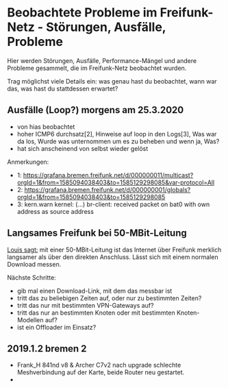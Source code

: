# Beobachtete Probleme im Freifunk-Netz - Störungen, Ausfälle, Probleme

Hier werden Störungen, Ausfälle, Performance-Mängel und andere Probleme gesammelt, die im Freifunk-Netz beobachtet wurden.

Trag möglichst viele Details ein: was genau hast du beobachtet, wann war das, was hast du stattdessen erwartet?

## Ausfälle (Loop?) morgens am 25.3.2020
* von hias beobachtet
* hoher ICMP6 durchsatz[2], Hinweise auf loop in den Logs[3], Was war da los, Wurde was unternommen um es zu beheben und wenn ja, Was?
* hat sich anscheinend von selbst wieder gelöst

Anmerkungen:
* 1: https://grafana.bremen.freifunk.net/d/000000011/multicast?orgId=1&from=1585094038403&to=1585129298085&var-protocol=All
* 2: https://grafana.bremen.freifunk.net/d/000000001/globals?orgId=1&from=1585094038403&to=1585129298085
* 3: kern.warn kernel: (...) br-client: received packet on bat0 with own address as source address


## Langsames Freifunk bei 50-MBit-Leitung
[Louis sagt:](https://wiki.ffhb.de/Treffen/2020_03_20#protokoll_fehler-geschwindigkeit-des-freifunks-warum-ist-das-so-langsam_wie-%C3%A4u%C3%9Fern-sich-die-probleme) mit einer 50-MBit-Leitung ist das Internet über Freifunk merklich langsamer als über den direkten Anschluss. Lässt sich mit einem normalen Download messen.

Nächste Schritte:
* gib mal einen Download-Link, mit dem das messbar ist
* tritt das zu beliebigen Zeiten auf, oder nur zu bestimmten Zeiten?
* tritt das nur mit bestimmten VPN-Gateways auf?
* tritt das nur an bestimmten Knoten oder mit bestimmten Knoten-Modellen auf?
* ist ein Offloader im Einsatz?


## 2019.1.2 bremen 2
* Frank_H 841nd v8 & Archer C7v2 nach upgrade schlechte Meshverbindung auf der Karte, beide Router neu gestartet.
*

